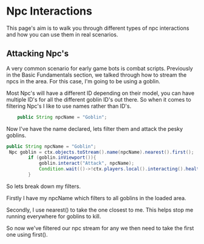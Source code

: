 # Npc Interactions

This page's aim is to walk you through different types of npc interactions and how you can use them in real scenarios.

## Attacking Npc's

A very common scenario for early game bots is combat scripts.
Previously in the Basic Fundamentals section, we talked through how to stream the npcs in the area. For this case, I'm going to be using a goblin.

Most Npc's will have a different ID depending on their model, you can have multiple ID's for all the different goblin ID's out there. So when it comes to filtering Npc's I like to use names rather than ID's.
```java
    public String npcName = "Goblin";
```
Now I've have the name declared, lets filter them and attack the pesky goblins.

```java
public String npcName = "Goblin";
 Npc goblin = ctx.objects.toStream().name(npcName).nearest().first();
		if (goblin.inViewport()){
		    goblin.interact("Attack", npcName);
		    Condition.wait(()->!ctx.players.local().interacting().healthBarVisible(),150,10);
		}
```
So lets break down my filters.

Firstly I have my npcName which filters to all goblins in the loaded area.

Secondly, I use nearest() to take the one closest to me. This helps stop me running everywhere for goblins to kill.

So now we've filtered our npc stream for any we then need to take the first one using first().
